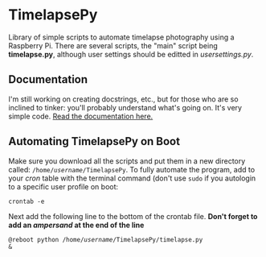 # TimelapsePy
Library of simple scripts to automate timelapse photography using a Raspberry Pi. There are several scripts, the "main" script being **timelapse.py**, although user settings should be editted in *usersettings.py*.


## Documentation
I'm still working on creating docstrings, etc., but for those who are so inclined to tinker: you'll probably understand what's going on. It's very simple code.
<a href="https://github.com/benstanfish/TimelapsePy/blob/main/docs/TimelapsePy%20Documentation.pdf">Read the documentation here.</a>


## Automating TimelapsePy on Boot
Make sure you download all the scripts and put them in a new directory called: <code>/home/*username*/TimelapsePy</code>. To fully automate the program, add to your *cron* table with the terminal command (don't use <code>sudo</code> if you autologin to a specific user profile on boot: 

<code>crontab -e</code>

Next add the following line to the bottom of the crontab file. **Don't forget to add an *ampersand* at the end of the line**

<code>@reboot python /home/*username*/TimelapsePy/timelapse.py &</code>


